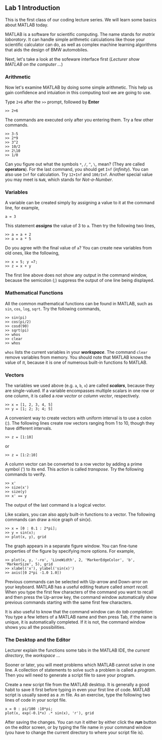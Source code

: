 ## Lab 1  Introduction

This is the first class of our coding lecture series. We will learn some basics about MATLAB today.

MATLAB is a software for scientific computing. The name stands for _matrix laboratory_. It can handle simple arithmetic calculations like those your scientific calculator can do, as well as complex machine learning algorithms that aids the design of BMW automobiles.

Next, let's take a look at the sofeware interface first (_Lecturer show MATLAB on the computer ..._)

### Arithmetic

Now let's examine MATLAB by doing some simple arithmetic. This help us gain confidence and intuiation in this computing tool we are going to use. 

Type `2+6` after the `>>` prompt, followed by **Enter**
```
>> 2+6 
```
The commands are executed only after you entering them. Try a few other commands.
```
>> 3-5
>> 2*9
>> 3^2
>> 10/2
>> 2\10
>> 1/0
```
Can you figure out what the symbols `*`, `/`, `^`, `\`, mean? (They are called **operators**). For the last command, you should get `Inf` (_infinity_). You can also use `Inf` for calculation. Try `12+Inf` and `100/Inf`. Another special value you may meet is `NaN`, which stands for _Not-a-Number_.

### Variables

A variable can be created simply by assigning a value to it at the command line, for example,
```
a = 3
```
This statement _**assigns**_ the value of 3 to `a`. Then try the following two lines,
```
>> a = a + 2
>> a = a * 5
```
Do you agree with the final value of `a`? You can create new variables from old ones, like the following,
```
>> x = 5; y =7;
>> z = x + y
```
The first line above does not show any output in the command window, because the semicolon (;) suppress the output of one line being displayed. 

### Mathematical Functions

All the common mathematical functions can be found in MATLAB, such as `sin`, `cos`, `log`, `sqrt`. Try the following commands,
```
>> sin(pi)
>> cos(pi/2)
>> cosd(90)
>> sqrt(pi)
>> whos
>> clear
>> whos
```
`whos` lists the current variables in your _**workspace**_. The command `clear` remove variables from memory. You should note that MATLAB knows the value of _π_, because it is one of numerous built-in functions fo MATLAB. 

### Vectors

The variables we used above (e.g. `a`, `b`, `x`) are called _**scalars**_, because they are single-valued. If a variable encompasses multiple scalars in one row or one column, it is called a _row vector_ or _column vector_, respectively.
```
>> x = [1, 2, 3, 4, 5]
>> y = [1; 2; 3; 4; 5]
```
A convenient way to create vectors with uniform interval is to use a colon (:). The following lines create row vectors ranging from 1 to 10, though they have different intervals. 
```
>> z = [1:10]
```
or
```
>> z = [1:2:10]
```
A column vector can be converted to a row vector by adding a prime symbol (') to its end. This action is called _transpose_. Try the following commands to verify.
```
>> x' 
>> size(x')
>> size(y)
>> x' == y
```
The output of the last command is a logical vector. 

Like scalars, you can also apply built-in functions to a vector. The following commands can draw a nice graph of sin(x).
```
>> x = [0 : 0.1 : 2*pi];
>> y = sin(x);
>> plot(x, y), grid
```
The graph appears in a separate figure window. You can fine-tune properties of the figure by specifying more options. For example,
```
>> plot(x, y, '-ro', 'LineWidth', 2, 'MarkerEdgeColor', 'b', 'MarkerSize', 5), grid
>> xlabel('x'), ylabel('sin(x)')
>> axis([0 2*pi -1.0 1.0])
```

Previous commands can be selected with Up-arrow and Down-arror on your keyboard. MATLAB has a useful editing feature called _smart recall_. When you type the first few characters of the command you want to recall and then press the Up-arrow key, the command window automatically show previous commands starting with the same first few characters.

It is also useful to know that the command window can do _tab completion_: You type a few letters of a MATLAB name and then press Tab, if the name is unique, it is automatically completed. If it is not, the command window shows you all the possibilities.

### The Desktop and the Editor

Lecturer explain the functions some tabs in the MATLAB IDE, the _current directory_, the _workspace_ ...

Sooner or later, you will meet problems which MATLAB cannot solve in one line. A collection of statements to solve such a problem is called a _program_. Then you will need to generate a script file to save your program. 

Create a new script file from the MATLAB desktop. It is generally a good habit to save it first before typing in even your first line of code. MATLAB script is usually saved as a .m file. As an exercise, type the following two lines of code in your script file.
```
x = 0 : pi/100 :10*pi;
plot(x, exp(-0.1*x) .* sin(x), 'r'), grid
```
After saving the changes. You can run it either by either click the _**run**_ button on the editor screen, or by typing the file name in your command window (you have to change the current directory to where your script file is). 







